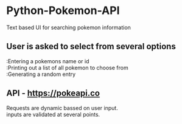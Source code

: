 # Python-Pokemon-API
Text based UI for searching pokemon information

## User is asked to select from several options
  :Entering a pokemons name or id<br>
  :Printing out a list of all pokemon to choose from<br>
  :Generating a random entry<br>
 
 ## API - https://pokeapi.co
 Requests are dynamic bassed on user input.<br>
 inputs are validated at several points.
